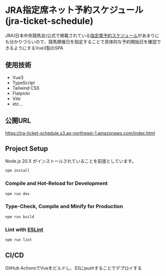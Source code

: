 # JRA指定席ネット予約スケジュール(jra-ticket-schedule)

JRA(日本中央競馬会)公式で掲載されている[指定席予約スケジュール](https://www.jra.go.jp/card/about/schedule.html)があまりにも分かりづらいので、競馬開催日を指定することで具体的な予約開始日を確認できるようにするVue3製のSPA

## 使用技術
- Vue3
- TypeScript
- Tailwind CSS
- Flatpickr
- Vite
- etc...

## 公開URL
https://jra-ticket-schedule.s3.ap-northeast-1.amazonaws.com/index.html

## Project Setup

Node.js 20.X がインストールされていることを前提としています。

```sh
npm install
```

### Compile and Hot-Reload for Development

```sh
npm run dev
```

### Type-Check, Compile and Minify for Production

```sh
npm run build
```

### Lint with [ESLint](https://eslint.org/)

```sh
npm run lint
```

## CI/CD
GitHub ActionsでVueをビルドし、S3にpushすることでデプロイする
